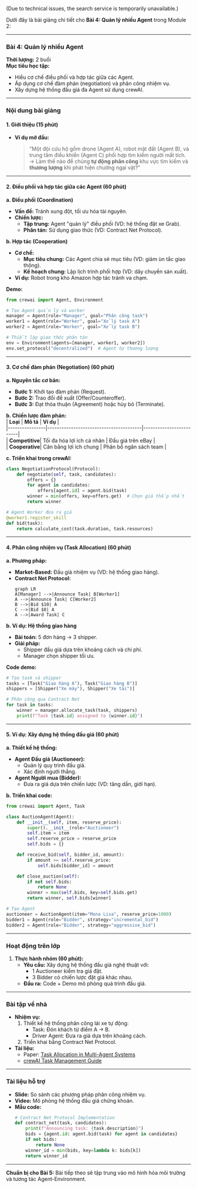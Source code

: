 (Due to technical issues, the search service is temporarily unavailable.)

Dưới đây là bài giảng chi tiết cho **Bài 4: Quản lý nhiều Agent** trong Module 2:

---

### **Bài 4: Quản lý nhiều Agent**  
**Thời lượng:** 2 buổi  
**Mục tiêu học tập:**  
- Hiểu cơ chế điều phối và hợp tác giữa các Agent.  
- Áp dụng cơ chế đàm phán (negotiation) và phân công nhiệm vụ.  
- Xây dựng hệ thống đấu giá đa Agent sử dụng crewAI.  

---

### **Nội dung bài giảng**  
#### **1. Giới thiệu (15 phút)**  
- **Ví dụ mở đầu:**  
  > "Một đội cứu hộ gồm drone (Agent A), robot mặt đất (Agent B), và trung tâm điều khiển (Agent C) phối hợp tìm kiếm người mất tích.  
  → Làm thế nào để chúng **tự động phân công** khu vực tìm kiếm và **thương lượng** khi phát hiện chướng ngại vật?"  

---

#### **2. Điều phối và hợp tác giữa các Agent (60 phút)**  
**a. Điều phối (Coordination)**  
- **Vấn đề:** Tránh xung đột, tối ưu hóa tài nguyên.  
- **Chiến lược:**  
  - **Tập trung:** Agent "quản lý" điều phối (VD: hệ thống đặt xe Grab).  
  - **Phân tán:** Sử dụng giao thức (VD: Contract Net Protocol).  

**b. Hợp tác (Cooperation)**  
- **Cơ chế:**  
  - **Mục tiêu chung:** Các Agent chia sẻ mục tiêu (VD: giảm ùn tắc giao thông).  
  - **Kế hoạch chung:** Lập lịch trình phối hợp (VD: dây chuyền sản xuất).  
- **Ví dụ:** Robot trong kho Amazon hợp tác tránh va chạm.  

**Demo:**  
```python
from crewai import Agent, Environment

# Tạo Agent quản lý và worker
manager = Agent(role="Manager", goal="Phân công task")
worker1 = Agent(role="Worker", goal="Xử lý task A")
worker2 = Agent(role="Worker", goal="Xử lý task B")

# Thiết lập giao thức phân tán
env = Environment(agents=[manager, worker1, worker2])
env.set_protocol("decentralized")  # Agent tự thương lượng
```

---

#### **3. Cơ chế đàm phán (Negotiation) (60 phút)**  
**a. Nguyên tắc cơ bản:**  
- **Bước 1:** Khởi tạo đàm phán (Request).  
- **Bước 2:** Trao đổi đề xuất (Offer/Counteroffer).  
- **Bước 3:** Đạt thỏa thuận (Agreement) hoặc hủy bỏ (Terminate).  

**b. Chiến lược đàm phán:**  
| **Loại**       | **Mô tả**                              | **Ví dụ**               |  
|----------------|----------------------------------------|-------------------------|  
| **Competitive**| Tối đa hóa lợi ích cá nhân             | Đấu giá trên eBay       |  
| **Cooperative**| Cân bằng lợi ích chung                 | Phân bổ ngân sách team  |  

**c. Triển khai trong crewAI:**  
```python
class NegotiationProtocol(Protocol):
    def negotiate(self, task, candidates):
        offers = {}
        for agent in candidates:
            offers[agent.id] = agent.bid(task)
        winner = min(offers, key=offers.get)  # Chọn giá thấp nhất
        return winner

# Agent Worker đưa ra giá
@worker1.register_skill
def bid(task):
    return calculate_cost(task.duration, task.resources)
```

---

#### **4. Phân công nhiệm vụ (Task Allocation) (60 phút)**  
**a. Phương pháp:**  
- **Market-Based:** Đấu giá nhiệm vụ (VD: hệ thống giao hàng).  
- **Contract Net Protocol:**  
  ```mermaid
  graph LR
  A[Manager] -->|Announce Task| B[Worker1]
  A -->|Announce Task| C[Worker2]
  B -->|Bid $10| A
  C -->|Bid $8| A
  A -->|Award Task| C
  ```  

**b. Ví dụ: Hệ thống giao hàng**  
- **Bài toán:** 5 đơn hàng → 3 shipper.  
- **Giải pháp:**  
  - Shipper đấu giá dựa trên khoảng cách và chi phí.  
  - Manager chọn shipper tối ưu.  

**Code demo:**  
```python
# Tạo task và shipper
tasks = [Task("Giao hàng A"), Task("Giao hàng B")]
shippers = [Shipper("Xe máy"), Shipper("Xe tải")]

# Phân công qua Contract Net
for task in tasks:
    winner = manager.allocate_task(task, shippers)
    print(f"Task {task.id} assigned to {winner.id}")
```

---

#### **5. Ví dụ: Xây dựng hệ thống đấu giá (60 phút)**  
**a. Thiết kế hệ thống:**  
- **Agent Đấu giá (Auctioneer):**  
  - Quản lý quy trình đấu giá.  
  - Xác định người thắng.  
- **Agent Người mua (Bidder):**  
  - Đưa ra giá dựa trên chiến lược (VD: tăng dần, giới hạn).  

**b. Triển khai code:**  
```python
from crewai import Agent, Task

class AuctionAgent(Agent):
    def __init__(self, item, reserve_price):
        super().__init__(role="Auctioneer")
        self.item = item
        self.reserve_price = reserve_price
        self.bids = {}

    def receive_bid(self, bidder_id, amount):
        if amount >= self.reserve_price:
            self.bids[bidder_id] = amount

    def close_auction(self):
        if not self.bids:
            return None
        winner = max(self.bids, key=self.bids.get)
        return winner, self.bids[winner]

# Tạo Agent
auctioneer = AuctionAgent(item="Mona Lisa", reserve_price=1000)
bidder1 = Agent(role="Bidder", strategy="incremental_bid")
bidder2 = Agent(role="Bidder", strategy="aggressive_bid")
```

---

### **Hoạt động trên lớp**  
1. **Thực hành nhóm (60 phút):**  
   - **Yêu cầu:** Xây dựng hệ thống đấu giá nghệ thuật với:  
     - 1 Auctioneer kiểm tra giá đặt.  
     - 3 Bidder có chiến lược đặt giá khác nhau.  
   - **Đầu ra:** Code + Demo mô phỏng quá trình đấu giá.  

---

### **Bài tập về nhà**  
- **Nhiệm vụ:**  
  1. Thiết kế hệ thống phân công lái xe tự động:  
     - Task: Đón khách từ điểm A → B.  
     - Driver Agent: Đưa ra giá dựa trên khoảng cách.  
  2. Triển khai bằng Contract Net Protocol.  
- **Tài liệu:**  
  - Paper: [Task Allocation in Multi-Agent Systems](https://arxiv.org/abs/2105.04221)  
  - [crewAI Task Management Guide](https://docs.crewai.com/advanced/task-allocation/)  

---

### **Tài liệu hỗ trợ**  
- **Slide:** So sánh các phương pháp phân công nhiệm vụ.  
- **Video:** Mô phỏng hệ thống đấu giá chứng khoán.  
- **Mẫu code:**  
  ```python
  # Contract Net Protocol Implementation
  def contract_net(task, candidates):
      print(f"Announcing task: {task.description}")
      bids = {agent.id: agent.bid(task) for agent in candidates}
      if not bids:
          return None
      winner_id = min(bids, key=lambda k: bids[k])
      return winner_id
  ```  

--- 

**Chuẩn bị cho Bài 5:** Bài tiếp theo sẽ tập trung vào mô hình hóa môi trường và tương tác Agent-Environment.